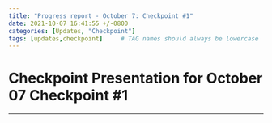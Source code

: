 ```yaml
---
title: "Progress report - October 7: Checkpoint #1"
date: 2021-10-07 16:41:55 +/-0800
categories: [Updates, "Checkpoint"]
tags: [updates,checkpoint]     # TAG names should always be lowercase
---
```


# Checkpoint Presentation for October 07 Checkpoint #1
----------

<object data="/assets/pdf/Checkpoint1.pdf" width="850" height="1000" type='application/pdf'></object>
